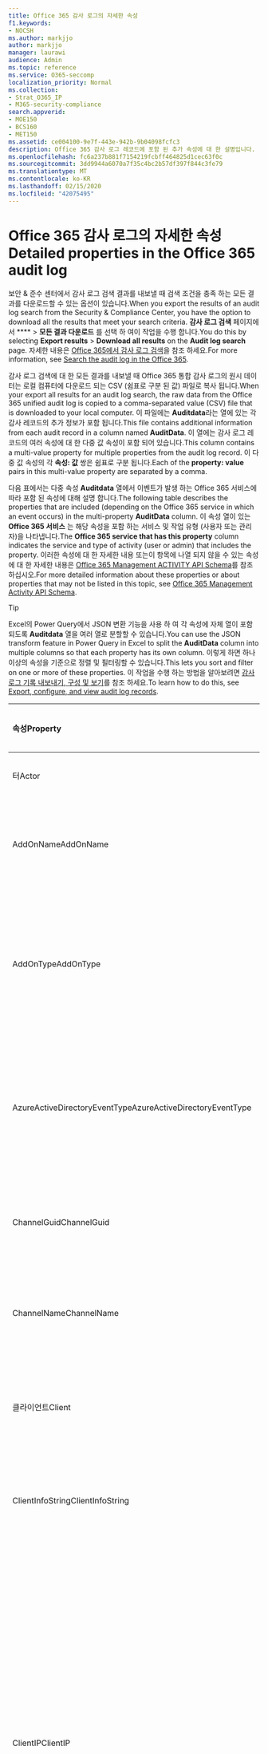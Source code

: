 ```yaml
---
title: Office 365 감사 로그의 자세한 속성
f1.keywords:
- NOCSH
ms.author: markjjo
author: markjjo
manager: laurawi
audience: Admin
ms.topic: reference
ms.service: O365-seccomp
localization_priority: Normal
ms.collection:
- Strat_O365_IP
- M365-security-compliance
search.appverid:
- MOE150
- BCS160
- MET150
ms.assetid: ce004100-9e7f-443e-942b-9b04098fcfc3
description: Office 365 감사 로그 레코드에 포함 된 추가 속성에 대 한 설명입니다.
ms.openlocfilehash: fc6a237b881f7154219fcbff464825d1cec63f0c
ms.sourcegitcommit: 3dd9944a6070a7f35c4bc2b57df397f844c3fe79
ms.translationtype: MT
ms.contentlocale: ko-KR
ms.lasthandoff: 02/15/2020
ms.locfileid: "42075495"
---
```

# <a name="detailed-properties-in-the-office-365-audit-log"></a><span data-ttu-id="9daa6-103">Office 365 감사 로그의 자세한 속성</span><span class="sxs-lookup"><span data-stu-id="9daa6-103">Detailed properties in the Office 365 audit log</span></span>

<span data-ttu-id="9daa6-104">보안 & 준수 센터에서 감사 로그 검색 결과를 내보낼 때 검색 조건을 충족 하는 모든 결과를 다운로드할 수 있는 옵션이 있습니다.</span><span class="sxs-lookup"><span data-stu-id="9daa6-104">When you export the results of an audit log search from the Security & Compliance Center, you have the option to download all the results that meet your search criteria.</span></span> <span data-ttu-id="9daa6-105">**감사 로그 검색** 페이지에서 \*\*\*\* \> **모든 결과 다운로드** 를 선택 하 여이 작업을 수행 합니다.</span><span class="sxs-lookup"><span data-stu-id="9daa6-105">You do this by selecting **Export results** \> **Download all results** on the **Audit log search** page.</span></span> <span data-ttu-id="9daa6-106">자세한 내용은 [Office 365에서 감사 로그 검색](search-the-audit-log-in-security-and-compliance.md)을 참조 하세요.</span><span class="sxs-lookup"><span data-stu-id="9daa6-106">For more information, see [Search the audit log in the Office 365](search-the-audit-log-in-security-and-compliance.md).</span></span>
  
 <span data-ttu-id="9daa6-107">감사 로그 검색에 대 한 모든 결과를 내보낼 때 Office 365 통합 감사 로그의 원시 데이터는 로컬 컴퓨터에 다운로드 되는 CSV (쉼표로 구분 된 값) 파일로 복사 됩니다.</span><span class="sxs-lookup"><span data-stu-id="9daa6-107">When your export all results for an audit log search, the raw data from the Office 365 unified audit log is copied to a comma-separated value (CSV) file that is downloaded to your local computer.</span></span> <span data-ttu-id="9daa6-108">이 파일에는 **Auditdata**라는 열에 있는 각 감사 레코드의 추가 정보가 포함 됩니다.</span><span class="sxs-lookup"><span data-stu-id="9daa6-108">This file contains additional information from each audit record in a column named **AuditData**.</span></span> <span data-ttu-id="9daa6-109">이 열에는 감사 로그 레코드의 여러 속성에 대 한 다중 값 속성이 포함 되어 있습니다.</span><span class="sxs-lookup"><span data-stu-id="9daa6-109">This column contains a multi-value property for multiple properties from the audit log record.</span></span> <span data-ttu-id="9daa6-110">이 다중 값 속성의 각 **속성: 값** 쌍은 쉼표로 구분 됩니다.</span><span class="sxs-lookup"><span data-stu-id="9daa6-110">Each of the **property: value** pairs in this multi-value property are separated by a comma.</span></span> 
  
<span data-ttu-id="9daa6-111">다음 표에서는 다중 속성 **Auditdata** 열에서 이벤트가 발생 하는 Office 365 서비스에 따라 포함 된 속성에 대해 설명 합니다.</span><span class="sxs-lookup"><span data-stu-id="9daa6-111">The following table describes the properties that are included (depending on the Office 365 service in which an event occurs) in the multi-property **AuditData** column.</span></span> <span data-ttu-id="9daa6-112">이 속성 열이 있는 **Office 365 서비스** 는 해당 속성을 포함 하는 서비스 및 작업 유형 (사용자 또는 관리자)을 나타냅니다.</span><span class="sxs-lookup"><span data-stu-id="9daa6-112">The **Office 365 service that has this property** column indicates the service and type of activity (user or admin) that includes the property.</span></span> <span data-ttu-id="9daa6-113">이러한 속성에 대 한 자세한 내용 또는이 항목에 나열 되지 않을 수 있는 속성에 대 한 자세한 내용은 [Office 365 Management ACTIVITY API Schema](https://go.microsoft.com/fwlink/p/?LinkId=717993)를 참조 하십시오.</span><span class="sxs-lookup"><span data-stu-id="9daa6-113">For more detailed information about these properties or about properties that may not be listed in this topic, see [Office 365 Management Activity API Schema](https://go.microsoft.com/fwlink/p/?LinkId=717993).</span></span>
  
> [!TIP]
> <span data-ttu-id="9daa6-114">Excel의 Power Query에서 JSON 변환 기능을 사용 하 여 각 속성에 자체 열이 포함 되도록 **Auditdata** 열을 여러 열로 분할할 수 있습니다.</span><span class="sxs-lookup"><span data-stu-id="9daa6-114">You can use the JSON transform feature in Power Query in Excel to split the **AuditData** column into multiple columns so that each property has its own column.</span></span> <span data-ttu-id="9daa6-115">이렇게 하면 하나 이상의 속성을 기준으로 정렬 및 필터링할 수 있습니다.</span><span class="sxs-lookup"><span data-stu-id="9daa6-115">This lets you sort and filter on one or more of these properties.</span></span> <span data-ttu-id="9daa6-116">이 작업을 수행 하는 방법을 알아보려면 [감사 로그 기록 내보내기, 구성 및 보기](export-view-audit-log-records.md)를 참조 하세요.</span><span class="sxs-lookup"><span data-stu-id="9daa6-116">To learn how to do this, see [Export, configure, and view audit log records](export-view-audit-log-records.md).</span></span> 
  
|<span data-ttu-id="9daa6-117">**속성**</span><span class="sxs-lookup"><span data-stu-id="9daa6-117">**Property**</span></span>|<span data-ttu-id="9daa6-118">**설명**</span><span class="sxs-lookup"><span data-stu-id="9daa6-118">**Description**</span></span>|<span data-ttu-id="9daa6-119">**이 속성을 가진 Office 365 서비스**</span><span class="sxs-lookup"><span data-stu-id="9daa6-119">**Office 365 service that has this property**</span></span>|
|:-----|:-----|:-----|
|<span data-ttu-id="9daa6-120">터</span><span class="sxs-lookup"><span data-stu-id="9daa6-120">Actor</span></span>|<span data-ttu-id="9daa6-121">작업을 수행한 사용자 또는 서비스 계정입니다.</span><span class="sxs-lookup"><span data-stu-id="9daa6-121">The user or service account that performed the action.</span></span>|<span data-ttu-id="9daa6-122">Azure Active Directory</span><span class="sxs-lookup"><span data-stu-id="9daa6-122">Azure Active Directory</span></span>|
|<span data-ttu-id="9daa6-123">AddOnName</span><span class="sxs-lookup"><span data-stu-id="9daa6-123">AddOnName</span></span>|<span data-ttu-id="9daa6-124">팀에서 추가, 제거 또는 업데이트 된 추가 기능의 이름입니다.</span><span class="sxs-lookup"><span data-stu-id="9daa6-124">The name of an add-on that was added, removed, or updated in a team.</span></span> <span data-ttu-id="9daa6-125">Microsoft 팀의 추가 기능 유형은 bot, 커넥터 또는 탭입니다.</span><span class="sxs-lookup"><span data-stu-id="9daa6-125">The type of add-ons in Microsoft Teams is a bot, a connector, or a tab.</span></span>|<span data-ttu-id="9daa6-126">Microsoft Teams</span><span class="sxs-lookup"><span data-stu-id="9daa6-126">Microsoft Teams</span></span>|
|<span data-ttu-id="9daa6-127">AddOnType</span><span class="sxs-lookup"><span data-stu-id="9daa6-127">AddOnType</span></span>|<span data-ttu-id="9daa6-128">팀에서 추가, 제거 또는 업데이트 된 추가 기능의 유형입니다.</span><span class="sxs-lookup"><span data-stu-id="9daa6-128">The type of an add-on that was added, removed, or updated in a team.</span></span> <span data-ttu-id="9daa6-129">다음 값은 추가 기능의 형식을 나타냅니다.</span><span class="sxs-lookup"><span data-stu-id="9daa6-129">The following values indicate the type of add-on.</span></span>  <br/> <span data-ttu-id="9daa6-130">**1** -bot을 나타냅니다.</span><span class="sxs-lookup"><span data-stu-id="9daa6-130">**1** - Indicates a bot.</span></span><br/> <span data-ttu-id="9daa6-131">**2** -커넥터를 나타냅니다.</span><span class="sxs-lookup"><span data-stu-id="9daa6-131">**2** - Indicates a connector.</span></span><br/> <span data-ttu-id="9daa6-132">**3** -탭을 나타냅니다.</span><span class="sxs-lookup"><span data-stu-id="9daa6-132">**3** - Indicates a tab.</span></span>|<span data-ttu-id="9daa6-133">Microsoft Teams</span><span class="sxs-lookup"><span data-stu-id="9daa6-133">Microsoft Teams</span></span>|
|<span data-ttu-id="9daa6-134">AzureActiveDirectoryEventType</span><span class="sxs-lookup"><span data-stu-id="9daa6-134">AzureActiveDirectoryEventType</span></span>|<span data-ttu-id="9daa6-135">Azure Active Directory 이벤트의 유형입니다.</span><span class="sxs-lookup"><span data-stu-id="9daa6-135">The type of Azure Active Directory event.</span></span> <span data-ttu-id="9daa6-136">이벤트 유형을 나타내는 값은 다음과 같습니다.</span><span class="sxs-lookup"><span data-stu-id="9daa6-136">The following values indicate the type of event.</span></span>  <br/> <span data-ttu-id="9daa6-137">**0** -계정 로그인 이벤트를 나타냅니다.</span><span class="sxs-lookup"><span data-stu-id="9daa6-137">**0** - Indicates an account login event.</span></span><br/> <span data-ttu-id="9daa6-138">**1** -Azure 응용 프로그램 보안 이벤트를 나타냅니다.</span><span class="sxs-lookup"><span data-stu-id="9daa6-138">**1** - Indicates an Azure application security event.</span></span>|<span data-ttu-id="9daa6-139">Azure Active Directory</span><span class="sxs-lookup"><span data-stu-id="9daa6-139">Azure Active Directory</span></span>|
|<span data-ttu-id="9daa6-140">ChannelGuid</span><span class="sxs-lookup"><span data-stu-id="9daa6-140">ChannelGuid</span></span>|<span data-ttu-id="9daa6-141">Microsoft 팀 채널의 ID입니다.</span><span class="sxs-lookup"><span data-stu-id="9daa6-141">The ID of a Microsoft Teams channel.</span></span> <span data-ttu-id="9daa6-142">채널이 있는 팀이 **Teamname** 및 **teamname** 속성으로 식별 됩니다.</span><span class="sxs-lookup"><span data-stu-id="9daa6-142">The team that the channel is located in is identified by the **TeamName** and **TeamGuid** properties.</span></span>|<span data-ttu-id="9daa6-143">Microsoft Teams</span><span class="sxs-lookup"><span data-stu-id="9daa6-143">Microsoft Teams</span></span>|
|<span data-ttu-id="9daa6-144">ChannelName</span><span class="sxs-lookup"><span data-stu-id="9daa6-144">ChannelName</span></span>|<span data-ttu-id="9daa6-145">Microsoft 팀 채널의 이름입니다.</span><span class="sxs-lookup"><span data-stu-id="9daa6-145">The name of a Microsoft Teams channel.</span></span> <span data-ttu-id="9daa6-146">채널이 있는 팀이 **Teamname** 및 **teamname** 속성으로 식별 됩니다.</span><span class="sxs-lookup"><span data-stu-id="9daa6-146">The team that the channel is located in is identified by the **TeamName** and **TeamGuid** properties.</span></span>|<span data-ttu-id="9daa6-147">Microsoft Teams</span><span class="sxs-lookup"><span data-stu-id="9daa6-147">Microsoft Teams</span></span>|
|<span data-ttu-id="9daa6-148">클라이언트</span><span class="sxs-lookup"><span data-stu-id="9daa6-148">Client</span></span>|<span data-ttu-id="9daa6-149">클라이언트 장치, 장치 OS 및 login 이벤트에 사용 되는 장치 브라우저 (예: Nokia Lumia 920;) Windows Phone 8; IE Mobile 11).</span><span class="sxs-lookup"><span data-stu-id="9daa6-149">The client device, the device OS, and the device browser used for the login event (for example, Nokia Lumia 920; Windows Phone 8; IE Mobile 11).</span></span>|<span data-ttu-id="9daa6-150">Azure Active Directory</span><span class="sxs-lookup"><span data-stu-id="9daa6-150">Azure Active Directory</span></span>|
|<span data-ttu-id="9daa6-151">ClientInfoString</span><span class="sxs-lookup"><span data-stu-id="9daa6-151">ClientInfoString</span></span>|<span data-ttu-id="9daa6-152">브라우저 버전, Outlook 버전 및 모바일 장치 정보와 같이 작업을 수행 하는 데 사용한 전자 메일 클라이언트에 대 한 정보</span><span class="sxs-lookup"><span data-stu-id="9daa6-152">Information about the email client that was used to perform the operation, such as a browser version, Outlook version, and mobile device information</span></span>|<span data-ttu-id="9daa6-153">Exchange (사서함 활동)</span><span class="sxs-lookup"><span data-stu-id="9daa6-153">Exchange (mailbox activity)</span></span>|
|<span data-ttu-id="9daa6-154">ClientIP</span><span class="sxs-lookup"><span data-stu-id="9daa6-154">ClientIP</span></span>|<span data-ttu-id="9daa6-155">활동을 로그할 때 사용 된 장치의 IP 주소입니다.</span><span class="sxs-lookup"><span data-stu-id="9daa6-155">The IP address of the device that was used when the activity was logged.</span></span> <span data-ttu-id="9daa6-156">IP 주소는 IPv4 또는 IPv6 주소 형식으로 표시됩니다.</span><span class="sxs-lookup"><span data-stu-id="9daa6-156">The IP address is displayed in either an IPv4 or IPv6 address format.</span></span><br/><br/> <span data-ttu-id="9daa6-157">일부 서비스의 경우이 속성에 표시 되는 값은 사용자를 대신 하 여 서비스를 호출 하는 신뢰할 수 있는 응용 프로그램 (예: 웹 앱의 Office)의 IP 주소 이며, 활동을 수행한 사용자가 사용 하는 장치의 IP 주소가 아닙니다.</span><span class="sxs-lookup"><span data-stu-id="9daa6-157">For some services, the value displayed in this property might be the IP address for a trusted application (for example, Office on the web apps) calling into the service on behalf of a user and not the IP address of the device used by person who performed the activity.</span></span> <br/><br/><span data-ttu-id="9daa6-158">또한 Azure Active Directory 관련 이벤트에 대 한 관리 활동 (또는 시스템 계정에서 수행 하는 작업)에 대해 IP 주소가 기록 되지 않으며 ClientIP 속성 값은 `null`입니다.</span><span class="sxs-lookup"><span data-stu-id="9daa6-158">Also, for admin activity (or activity performed by a system account) for Azure Active Directory-related events, the IP address isn't logged and the value for the ClientIP property is `null`.</span></span> |<span data-ttu-id="9daa6-159">Azure Active Directory, Exchange, SharePoint</span><span class="sxs-lookup"><span data-stu-id="9daa6-159">Azure Active Directory, Exchange, SharePoint</span></span>|
|<span data-ttu-id="9daa6-160">CreationTime</span><span class="sxs-lookup"><span data-stu-id="9daa6-160">CreationTime</span></span>|<span data-ttu-id="9daa6-161">사용자가 활동을 수행 했을 때 UTC (협정 세계시)로 표시 되는 날짜와 시간입니다.</span><span class="sxs-lookup"><span data-stu-id="9daa6-161">The date and time in Coordinated Universal Time (UTC) when the user performed the activity.</span></span>|<span data-ttu-id="9daa6-162">모두</span><span class="sxs-lookup"><span data-stu-id="9daa6-162">All</span></span>|
|<span data-ttu-id="9daa6-163">DestinationFileExtension</span><span class="sxs-lookup"><span data-stu-id="9daa6-163">DestinationFileExtension</span></span>|<span data-ttu-id="9daa6-164">복사 하거나 이동할 파일의 파일 확장명입니다.</span><span class="sxs-lookup"><span data-stu-id="9daa6-164">The file extension of a file that is copied or moved.</span></span> <span data-ttu-id="9daa6-165">이 속성은 FileCopied 및 FileMoved 사용자 작업에만 표시 됩니다.</span><span class="sxs-lookup"><span data-stu-id="9daa6-165">This property is displayed only for the FileCopied and FileMoved user activities.</span></span>|<span data-ttu-id="9daa6-166">SharePoint</span><span class="sxs-lookup"><span data-stu-id="9daa6-166">SharePoint</span></span>|
|<span data-ttu-id="9daa6-167">DestinationFileName</span><span class="sxs-lookup"><span data-stu-id="9daa6-167">DestinationFileName</span></span>|<span data-ttu-id="9daa6-168">파일 이름이 복사 되거나 이동 됩니다.</span><span class="sxs-lookup"><span data-stu-id="9daa6-168">The name of the file is copied or moved.</span></span> <span data-ttu-id="9daa6-169">이 속성은 FileCopied 및 FileMoved 작업에만 표시 됩니다.</span><span class="sxs-lookup"><span data-stu-id="9daa6-169">This property is displayed only for the FileCopied and FileMoved actions.</span></span>|<span data-ttu-id="9daa6-170">SharePoint</span><span class="sxs-lookup"><span data-stu-id="9daa6-170">SharePoint</span></span>|
|<span data-ttu-id="9daa6-171">DestinationRelativeUrl</span><span class="sxs-lookup"><span data-stu-id="9daa6-171">DestinationRelativeUrl</span></span>|<span data-ttu-id="9daa6-172">파일을 복사 하거나 이동할 대상 폴더의 URL입니다.</span><span class="sxs-lookup"><span data-stu-id="9daa6-172">The URL of the destination folder where a file is copied or moved.</span></span> <span data-ttu-id="9daa6-173">**SiteURL**, **DestinationRelativeURL**및 **destinationfilename** 속성에 대 한 값의 조합이 복사 된 파일의 전체 경로 이름인 **ObjectID** 속성의 값과 같습니다.</span><span class="sxs-lookup"><span data-stu-id="9daa6-173">The combination of the values for the **SiteURL**, the **DestinationRelativeURL**, and the **DestinationFileName** property is the same as the value for the **ObjectID** property, which is the full path name for the file that was copied.</span></span> <span data-ttu-id="9daa6-174">이 속성은 FileCopied 및 FileMoved 사용자 작업에만 표시 됩니다.</span><span class="sxs-lookup"><span data-stu-id="9daa6-174">This property is displayed only for the FileCopied and FileMoved user activities.</span></span>|<span data-ttu-id="9daa6-175">SharePoint</span><span class="sxs-lookup"><span data-stu-id="9daa6-175">SharePoint</span></span>|
|<span data-ttu-id="9daa6-176">EventSource</span><span class="sxs-lookup"><span data-stu-id="9daa6-176">EventSource</span></span>|<span data-ttu-id="9daa6-177">SharePoint에서 이벤트가 발생 한 것을 식별 합니다.</span><span class="sxs-lookup"><span data-stu-id="9daa6-177">Identifies that an event occurred in SharePoint.</span></span> <span data-ttu-id="9daa6-178">사용할 수 있는 값은 **SharePoint** 및 **objectmodel**입니다.</span><span class="sxs-lookup"><span data-stu-id="9daa6-178">Possible values are **SharePoint** and **ObjectModel**.</span></span>|<span data-ttu-id="9daa6-179">SharePoint</span><span class="sxs-lookup"><span data-stu-id="9daa6-179">SharePoint</span></span>|
|<span data-ttu-id="9daa6-180">ExternalAccess</span><span class="sxs-lookup"><span data-stu-id="9daa6-180">ExternalAccess</span></span>|<span data-ttu-id="9daa6-181">Exchange 관리 활동의 경우, cmdlet이 조직의 사용자에 의해 실행 되었는지, Microsoft 데이터 센터 담당자나 데이터 센터 서비스 계정 또는 위임 된 관리자가 실행할지를 지정 합니다.</span><span class="sxs-lookup"><span data-stu-id="9daa6-181">For Exchange admin activity, specifies whether the cmdlet was run by a user in your organization, by Microsoft datacenter personnel or a datacenter service account, or by a delegated administrator.</span></span> <span data-ttu-id="9daa6-182">값이 **False** 이면 조직의 다른 사용자가 cmdlet을 실행 한 것입니다.</span><span class="sxs-lookup"><span data-stu-id="9daa6-182">The value **False** indicates that the cmdlet was run by someone in your organization.</span></span> <span data-ttu-id="9daa6-183">**True** 값은 데이터 센터 직원, 데이터 센터 서비스 계정 또는 위임 된 관리자에 의해 cmdlet이 실행 되었음을 나타냅니다.</span><span class="sxs-lookup"><span data-stu-id="9daa6-183">The value **True** indicates that the cmdlet was run by datacenter personnel, a datacenter service account, or a delegated administrator.</span></span>  <br/> <span data-ttu-id="9daa6-184">Exchange 사서함 활동의 경우 조직 외부의 사용자가 사서함에 액세스 했는지 여부를 지정 합니다.</span><span class="sxs-lookup"><span data-stu-id="9daa6-184">For Exchange mailbox activity, specifies whether a mailbox was accessed by a user outside your organization.</span></span>|<span data-ttu-id="9daa6-185">Exchange</span><span class="sxs-lookup"><span data-stu-id="9daa6-185">Exchange</span></span>|
|<span data-ttu-id="9daa6-186">ExtendedProperties</span><span class="sxs-lookup"><span data-stu-id="9daa6-186">ExtendedProperties</span></span>|<span data-ttu-id="9daa6-187">Azure Active Directory 이벤트에 대 한 확장 된 속성입니다.</span><span class="sxs-lookup"><span data-stu-id="9daa6-187">The extended properties for an Azure Active Directory event.</span></span>|<span data-ttu-id="9daa6-188">Azure Active Directory</span><span class="sxs-lookup"><span data-stu-id="9daa6-188">Azure Active Directory</span></span>|
|<span data-ttu-id="9daa6-189">ID</span><span class="sxs-lookup"><span data-stu-id="9daa6-189">ID</span></span>|<span data-ttu-id="9daa6-190">보고서 항목의 ID입니다.</span><span class="sxs-lookup"><span data-stu-id="9daa6-190">The ID of the report entry.</span></span> <span data-ttu-id="9daa6-191">ID는 보고서 항목을 고유 하 게 식별 합니다.</span><span class="sxs-lookup"><span data-stu-id="9daa6-191">The ID uniquely identifies the report entry.</span></span>|<span data-ttu-id="9daa6-192">모두</span><span class="sxs-lookup"><span data-stu-id="9daa6-192">All</span></span>|
|<span data-ttu-id="9daa6-193">InternalLogonType</span><span class="sxs-lookup"><span data-stu-id="9daa6-193">InternalLogonType</span></span>|<span data-ttu-id="9daa6-194">내부용으로 예약되어 있습니다.</span><span class="sxs-lookup"><span data-stu-id="9daa6-194">Reserved for internal use.</span></span>|<span data-ttu-id="9daa6-195">Exchange (사서함 활동)</span><span class="sxs-lookup"><span data-stu-id="9daa6-195">Exchange (mailbox activity)</span></span>|
|<span data-ttu-id="9daa6-196">ItemType</span><span class="sxs-lookup"><span data-stu-id="9daa6-196">ItemType</span></span>|<span data-ttu-id="9daa6-197">액세스 하거나 수정한 개체의 유형입니다.</span><span class="sxs-lookup"><span data-stu-id="9daa6-197">The type of object that was accessed or modified.</span></span> <span data-ttu-id="9daa6-198">사용할 수 있는 값에는 **파일**, **폴더**, **웹**, **사이트**, **테 넌 트**및 **documentlibrary**가 있습니다.</span><span class="sxs-lookup"><span data-stu-id="9daa6-198">Possible values include **File**, **Folder**, **Web**, **Site**, **Tenant**, and **DocumentLibrary**.</span></span>|<span data-ttu-id="9daa6-199">SharePoint</span><span class="sxs-lookup"><span data-stu-id="9daa6-199">SharePoint</span></span>|
|<span data-ttu-id="9daa6-200">LoginStatus</span><span class="sxs-lookup"><span data-stu-id="9daa6-200">LoginStatus</span></span>|<span data-ttu-id="9daa6-201">발생 했을 수 있는 로그인 실패를 확인 합니다.</span><span class="sxs-lookup"><span data-stu-id="9daa6-201">Identifies login failures that might have occurred.</span></span>|<span data-ttu-id="9daa6-202">Azure Active Directory</span><span class="sxs-lookup"><span data-stu-id="9daa6-202">Azure Active Directory</span></span>|
|<span data-ttu-id="9daa6-203">LogonType</span><span class="sxs-lookup"><span data-stu-id="9daa6-203">LogonType</span></span>|<span data-ttu-id="9daa6-204">사서함 액세스 유형입니다.</span><span class="sxs-lookup"><span data-stu-id="9daa6-204">The type of mailbox access.</span></span> <span data-ttu-id="9daa6-205">다음 값은 사서함에 액세스 한 사용자의 유형을 나타냅니다.</span><span class="sxs-lookup"><span data-stu-id="9daa6-205">The following values indicate the type of user who accessed the mailbox.</span></span>  <br/><br/> <span data-ttu-id="9daa6-206">**0** -사서함 소유자를 나타냅니다.</span><span class="sxs-lookup"><span data-stu-id="9daa6-206">**0** - Indicates a mailbox owner.</span></span><br/> <span data-ttu-id="9daa6-207">**1** -관리자를 나타냅니다.</span><span class="sxs-lookup"><span data-stu-id="9daa6-207">**1** - Indicates an administrator.</span></span><br/> <span data-ttu-id="9daa6-208">**2** -대리인을 나타냅니다.</span><span class="sxs-lookup"><span data-stu-id="9daa6-208">**2** - Indicates a delegate.</span></span> <br/><span data-ttu-id="9daa6-209">**3** -Microsoft 데이터 센터의 전송 서비스를 나타냅니다.</span><span class="sxs-lookup"><span data-stu-id="9daa6-209">**3** - Indicates the transport service in the Microsoft datacenter.</span></span><br/> <span data-ttu-id="9daa6-210">**4** -Microsoft 데이터 센터의 서비스 계정을 나타냅니다.</span><span class="sxs-lookup"><span data-stu-id="9daa6-210">**4** - Indicates a   service account in the Microsoft datacenter.</span></span> <br/><span data-ttu-id="9daa6-211">**6** -위임 된 관리자를 나타냅니다.</span><span class="sxs-lookup"><span data-stu-id="9daa6-211">**6** - Indicates a delegated administrator.</span></span>|<span data-ttu-id="9daa6-212">Exchange (사서함 활동)</span><span class="sxs-lookup"><span data-stu-id="9daa6-212">Exchange (mailbox activity)</span></span>|
|<span data-ttu-id="9daa6-213">MailboxGuid</span><span class="sxs-lookup"><span data-stu-id="9daa6-213">MailboxGuid</span></span>|<span data-ttu-id="9daa6-214">액세스 한 사서함의 Exchange GUID입니다.</span><span class="sxs-lookup"><span data-stu-id="9daa6-214">The Exchange GUID of the mailbox that was accessed.</span></span>|<span data-ttu-id="9daa6-215">Exchange (사서함 활동)</span><span class="sxs-lookup"><span data-stu-id="9daa6-215">Exchange (mailbox activity)</span></span>|
|<span data-ttu-id="9daa6-216">MailboxOwnerUPN</span><span class="sxs-lookup"><span data-stu-id="9daa6-216">MailboxOwnerUPN</span></span>|<span data-ttu-id="9daa6-217">액세스 한 사서함을 소유한 사용자의 전자 메일 주소입니다.</span><span class="sxs-lookup"><span data-stu-id="9daa6-217">The email address of the person who owns the mailbox that was accessed.</span></span>|<span data-ttu-id="9daa6-218">Exchange (사서함 활동)</span><span class="sxs-lookup"><span data-stu-id="9daa6-218">Exchange (mailbox activity)</span></span>|
|<span data-ttu-id="9daa6-219">구성원</span><span class="sxs-lookup"><span data-stu-id="9daa6-219">Members</span></span>|<span data-ttu-id="9daa6-220">팀에서 추가 되거나 제거 된 사용자를 나열 합니다.</span><span class="sxs-lookup"><span data-stu-id="9daa6-220">Lists the users that have been added or removed from a team.</span></span> <span data-ttu-id="9daa6-221">다음 값은 사용자에게 할당된 역할 유형을 나타냅니다.</span><span class="sxs-lookup"><span data-stu-id="9daa6-221">The following values indicate the Role type assigned to the user.</span></span>  <br/><br/> <span data-ttu-id="9daa6-222">**1** -소유자 역할을 나타냅니다.</span><span class="sxs-lookup"><span data-stu-id="9daa6-222">**1** - Indicates  the Owner role.</span></span><br/> <span data-ttu-id="9daa6-223">**2** - 구성원 역할을 나타냅니다.</span><span class="sxs-lookup"><span data-stu-id="9daa6-223">**2** - Indicates the Member role.</span></span><br/> <span data-ttu-id="9daa6-224">**3** - 게스트 역할을 나타냅니다.</span><span class="sxs-lookup"><span data-stu-id="9daa6-224">**3** - Indicates the Guest role.</span></span> <br/><br/><span data-ttu-id="9daa6-225">구성원 속성에는 조직의 이름 및 구성원의 전자 메일 주소도 포함됩니다.</span><span class="sxs-lookup"><span data-stu-id="9daa6-225">The Members property also includes the name of your organization, and the member's email address.</span></span>|<span data-ttu-id="9daa6-226">Microsoft Teams</span><span class="sxs-lookup"><span data-stu-id="9daa6-226">Microsoft Teams</span></span>|
|<span data-ttu-id="9daa6-227">ModifiedProperties (Name, NewValue, OldValue)</span><span class="sxs-lookup"><span data-stu-id="9daa6-227">ModifiedProperties (Name, NewValue, OldValue)</span></span>|<span data-ttu-id="9daa6-228">이 속성은 사이트 또는 사이트 모음 관리 그룹의 구성원으로 사용자를 추가 하는 등의 관리 이벤트에 포함 됩니다.</span><span class="sxs-lookup"><span data-stu-id="9daa6-228">The property is included for admin events, such as adding a user as a member of a site or a site collection admin group.</span></span> <span data-ttu-id="9daa6-229">이 속성에는 수정 된 속성의 이름 (예: 사이트 관리자 그룹)과 수정한 속성의 새 값 (사이트 관리자로 추가한 사용자 및 수정한 개체의 이전 값)이 포함 됩니다.</span><span class="sxs-lookup"><span data-stu-id="9daa6-229">The property includes the name of the property that was modified (for example, the Site Admin group) the new value of the modified property (such the user who was added as a site admin, and the previous value of the modified object.</span></span>|<span data-ttu-id="9daa6-230">모두 (관리 활동)</span><span class="sxs-lookup"><span data-stu-id="9daa6-230">All (admin activity)</span></span>|
|<span data-ttu-id="9daa6-231">Id</span><span class="sxs-lookup"><span data-stu-id="9daa6-231">ObjectID</span></span>|<span data-ttu-id="9daa6-232">Exchange 관리자 감사 로깅을 위해 cmdlet에 의해 수정 된 개체의 이름입니다.</span><span class="sxs-lookup"><span data-stu-id="9daa6-232">For Exchange admin audit logging, the name of the object that was modified by the cmdlet.</span></span>  <br/> <span data-ttu-id="9daa6-233">SharePoint 작업의 경우 사용자가 액세스 하는 파일 또는 폴더의 전체 URL 경로 이름입니다.</span><span class="sxs-lookup"><span data-stu-id="9daa6-233">For SharePoint activity, the full URL path name of the file or folder accessed by a user.</span></span>  <br/> <span data-ttu-id="9daa6-234">Azure AD 활동의 경우 수정 된 사용자 계정의 이름입니다.</span><span class="sxs-lookup"><span data-stu-id="9daa6-234">For Azure AD activity, the name of the user account that was modified.</span></span>|<span data-ttu-id="9daa6-235">모두</span><span class="sxs-lookup"><span data-stu-id="9daa6-235">All</span></span>|
|<span data-ttu-id="9daa6-236">작업</span><span class="sxs-lookup"><span data-stu-id="9daa6-236">Operation</span></span>|<span data-ttu-id="9daa6-237">사용자 또는 관리자 활동의 이름입니다.</span><span class="sxs-lookup"><span data-stu-id="9daa6-237">The name of the user or admin activity.</span></span> <span data-ttu-id="9daa6-238">이 속성의 값은 **활동** 드롭다운 목록에서 선택한 값에 해당 합니다.</span><span class="sxs-lookup"><span data-stu-id="9daa6-238">The value of this property corresponds to the value that was selected in the **Activities** drop down list.</span></span> <span data-ttu-id="9daa6-239">**모든 작업에 대해 결과 표시** 를 선택 하면 보고서에 모든 서비스에 대 한 모든 사용자 및 관리 활동에 대 한 항목이 포함 됩니다.</span><span class="sxs-lookup"><span data-stu-id="9daa6-239">If **Show results for all activities** was selected, the report will included entries for all user and admin activities for all services.</span></span> <span data-ttu-id="9daa6-240">Office 365 감사 로그에 기록 된 작업/작업에 대 한 설명은 [office 365에서 감사 로그 검색](search-the-audit-log-in-security-and-compliance.md)의 **감사 된 작업** 탭을 참조 하십시오.</span><span class="sxs-lookup"><span data-stu-id="9daa6-240">For a description of the operations/activities that are logged in the Office 365 audit log, see the **Audited activities** tab in [Search the audit log in the Office 365](search-the-audit-log-in-security-and-compliance.md).</span></span>  <br/> <span data-ttu-id="9daa6-241">Exchange 관리 활동의 경우이 속성은 실행 된 cmdlet의 이름을 식별 합니다.</span><span class="sxs-lookup"><span data-stu-id="9daa6-241">For Exchange admin activity, this property identifies the name of the cmdlet that was run.</span></span>|<span data-ttu-id="9daa6-242">모두</span><span class="sxs-lookup"><span data-stu-id="9daa6-242">All</span></span>|
|<span data-ttu-id="9daa6-243">조직 id</span><span class="sxs-lookup"><span data-stu-id="9daa6-243">OrganizationID</span></span>|<span data-ttu-id="9daa6-244">Office 365 조 직의 GUID입니다.</span><span class="sxs-lookup"><span data-stu-id="9daa6-244">The GUID for your Office 365 organization.</span></span>|<span data-ttu-id="9daa6-245">모두</span><span class="sxs-lookup"><span data-stu-id="9daa6-245">All</span></span>|
|<span data-ttu-id="9daa6-246">경로</span><span class="sxs-lookup"><span data-stu-id="9daa6-246">Path</span></span>|<span data-ttu-id="9daa6-247">액세스 한 메시지가 있는 사서함 폴더의 이름입니다.</span><span class="sxs-lookup"><span data-stu-id="9daa6-247">The name of the mailbox folder where the message that was accessed is located.</span></span> <span data-ttu-id="9daa6-248">이 속성은 또한 메시지가 만들어지거나 복사/이동 되는 폴더를 식별 합니다.</span><span class="sxs-lookup"><span data-stu-id="9daa6-248">This property also identifies the folder a where a message is created in or copied/moved to.</span></span>|<span data-ttu-id="9daa6-249">Exchange (사서함 활동)</span><span class="sxs-lookup"><span data-stu-id="9daa6-249">Exchange (mailbox activity)</span></span>|
|<span data-ttu-id="9daa6-250">매개 변수 </span><span class="sxs-lookup"><span data-stu-id="9daa6-250">Parameters</span></span>|<span data-ttu-id="9daa6-251">Exchange 관리 활동의 경우 Operation 속성에서 식별 된 cmdlet에 사용 된 모든 매개 변수의 이름과 값입니다.</span><span class="sxs-lookup"><span data-stu-id="9daa6-251">For Exchange admin activity, the name and value for all parameters that were used with the cmdlet that is identified in the Operation property.</span></span>|<span data-ttu-id="9daa6-252">Exchange (관리 활동)</span><span class="sxs-lookup"><span data-stu-id="9daa6-252">Exchange (admin activity)</span></span>|
|<span data-ttu-id="9daa6-253">RecordType</span><span class="sxs-lookup"><span data-stu-id="9daa6-253">RecordType</span></span>|<span data-ttu-id="9daa6-254">Record에서 지정한 작업의 유형입니다.</span><span class="sxs-lookup"><span data-stu-id="9daa6-254">The type of operation indicated by the record.</span></span> <span data-ttu-id="9daa6-255">다음 값은 레코드 종류를 나타냅니다.</span><span class="sxs-lookup"><span data-stu-id="9daa6-255">The following values indicate the record type.</span></span>  <br/><br/> <span data-ttu-id="9daa6-256">**1** -Exchange 관리자 감사 로그의 레코드를 나타냅니다.</span><span class="sxs-lookup"><span data-stu-id="9daa6-256">**1** - Indicates a record from the  Exchange  admin audit log.</span></span> <br/><span data-ttu-id="9daa6-257">**2** -singled 사서함 항목에 대해 수행 된 작업에 대 한 Exchange 사서함 감사 로그의 레코드를 나타냅니다.</span><span class="sxs-lookup"><span data-stu-id="9daa6-257">**2** - Indicates a record from the  Exchange  mailbox audit log for an operation performed on a singled mailbox item.</span></span> <br/><span data-ttu-id="9daa6-258">**3** -Exchange 사서함 감사 로그 에서도 레코드를 나타냅니다.</span><span class="sxs-lookup"><span data-stu-id="9daa6-258">**3** - Also indicates a record from the  Exchange  mailbox audit log.</span></span> <span data-ttu-id="9daa6-259">이 레코드 종류는 여러 항목을 지운 편지함 폴더로 이동 하거나 여러 항목을 영구적으로 삭제 하는 등 원본 사서함의 여러 항목에 대해 작업이 수행 되었음을 나타냅니다.</span><span class="sxs-lookup"><span data-stu-id="9daa6-259">This record type indicates that the operation was performed on multiple items in the source mailbox (such as moving multiple items to the Deleted Items folder or permanently deleting multiple items).</span></span> <br/><span data-ttu-id="9daa6-260">**4** -사이트에 대 한 권한 할당 관리자 또는 사용자와 같은 SharePoint의 사이트 관리 작업을 나타냅니다.</span><span class="sxs-lookup"><span data-stu-id="9daa6-260">**4** - Indicates a site admin operation in SharePoint, such as an administrator or user assigning permissions to a site.</span></span> <br/><span data-ttu-id="9daa6-261">**6** -사용자가 파일을 보거나 수정 하는 등 SharePoint의 파일 또는 폴더 관련 작업을 나타냅니다.</span><span class="sxs-lookup"><span data-stu-id="9daa6-261">**6** - Indicates a file or folder-related operation in SharePoint, such as a user viewing or modifying a file.</span></span> <br/><span data-ttu-id="9daa6-262">**8** -Azure Active Directory에서 수행 된 관리 작업을 나타냅니다.</span><span class="sxs-lookup"><span data-stu-id="9daa6-262">**8** - Indicates an admin operation performed in Azure Active Directory.</span></span> <br/><span data-ttu-id="9daa6-263">**9** -OrgId 로그인 이벤트를 Azure Active Directory에 표시 합니다.</span><span class="sxs-lookup"><span data-stu-id="9daa6-263">**9** - Indicates  OrgId logon events in Azure Active Directory.</span></span> <span data-ttu-id="9daa6-264">이 레코드 종류는 더 이상 사용 되지 않습니다.</span><span class="sxs-lookup"><span data-stu-id="9daa6-264">This record type is being deprecated.</span></span> <br/><span data-ttu-id="9daa6-265">**10** -데이터 센터에서 Microsoft 담당자가 수행한 보안 cmdlet 이벤트를 나타냅니다.</span><span class="sxs-lookup"><span data-stu-id="9daa6-265">**10** - Indicates security cmdlet events that were performed by Microsoft personnel in the data center.</span></span> <br/><span data-ttu-id="9daa6-266">**11** -SHAREPOINT의 DLP (데이터 손실 방지) 이벤트를 나타냅니다.</span><span class="sxs-lookup"><span data-stu-id="9daa6-266">**11** - Indicates Data loss protection (DLP) events in SharePoint.</span></span><br/> <span data-ttu-id="9daa6-267">**12** -Sway 이벤트를 나타냅니다.</span><span class="sxs-lookup"><span data-stu-id="9daa6-267">**12** - Indicates Sway events.</span></span> <br/><span data-ttu-id="9daa6-268">**13** -통합 dlp 정책으로 구성 된 경우 EXCHANGE의 DLP 이벤트를 나타냅니다.</span><span class="sxs-lookup"><span data-stu-id="9daa6-268">**13** - Indicates DLP events in Exchange, when configured with a unified a DLP policy.</span></span> <span data-ttu-id="9daa6-269">Exchange 메일 흐름 규칙 (전송 규칙이 라고도 함)을 기반으로 하는 DLP 이벤트는 지원 되지 않습니다.</span><span class="sxs-lookup"><span data-stu-id="9daa6-269">DLP events based on Exchange mail flow rules (also known as transport rules) aren't supported.</span></span><br><span data-ttu-id="9daa6-270">**14** -SharePoint의 공유 이벤트를 나타냅니다.</span><span class="sxs-lookup"><span data-stu-id="9daa6-270">**14** - Indicates sharing events in SharePoint.</span></span><br/> <span data-ttu-id="9daa6-271">**15** -Azure Active DIRECTORY의 STS (보안 토큰 서비스) 로그온 이벤트를 나타냅니다.</span><span class="sxs-lookup"><span data-stu-id="9daa6-271">**15** - Indicates Secure Token Service (STS) logon events in Azure Active Directory.</span></span> <br/><span data-ttu-id="9daa6-272">**18** -보안 & 준수 센터 이벤트를 나타냅니다.</span><span class="sxs-lookup"><span data-stu-id="9daa6-272">**18** - Indicates Security & Compliance Center events.</span></span> <br/><span data-ttu-id="9daa6-273">**19** -매우 짧은 기간 내에 반복 되는 작업에 대 한 집계 된 Exchange 사서함 작업을 나타냅니다.</span><span class="sxs-lookup"><span data-stu-id="9daa6-273">**19** - Indicates aggregated Exchange mailbox operations for repetitive activity that occurs within a very short duration.</span></span> <br/><span data-ttu-id="9daa6-274">**20** -Power BI 이벤트를 나타냅니다.</span><span class="sxs-lookup"><span data-stu-id="9daa6-274">**20** - Indicates Power BI events.</span></span> <br/><span data-ttu-id="9daa6-275">**21**-Dynamics 365 이벤트를 나타냅니다.</span><span class="sxs-lookup"><span data-stu-id="9daa6-275">**21**- Indicates Dynamics 365 events.</span></span><br/><span data-ttu-id="9daa6-276">**22** -Yammer 이벤트를 나타냅니다.</span><span class="sxs-lookup"><span data-stu-id="9daa6-276">**22** - Indicates Yammer events.</span></span> <br/><span data-ttu-id="9daa6-277">**23** -비즈니스용 Skype 이벤트를 나타냅니다.</span><span class="sxs-lookup"><span data-stu-id="9daa6-277">**23** - Indicates Skype for Business events.</span></span> <br/><span data-ttu-id="9daa6-278">**24** -eDiscovery 이벤트를 나타냅니다.</span><span class="sxs-lookup"><span data-stu-id="9daa6-278">**24** - Indicates eDiscovery events.</span></span> <span data-ttu-id="9daa6-279">이 레코드 종류는 보안 및 준수 센터에서 콘텐츠 검색을 실행 하 고 eDiscovery 사례를 관리 하 여 수행한 작업을 나타냅니다.</span><span class="sxs-lookup"><span data-stu-id="9daa6-279">This record type indicates activities that were performed by running content searches and managing eDiscovery cases in the security and compliance center.</span></span> <span data-ttu-id="9daa6-280">자세한 내용은 [Office 365 감사 로그에서 eDiscovery 활동 검색](search-for-ediscovery-activities-in-the-audit-log.md)을 참조 하세요.</span><span class="sxs-lookup"><span data-stu-id="9daa6-280">For more information, see [Search for eDiscovery activities in the Office 365 audit log](search-for-ediscovery-activities-in-the-audit-log.md).</span></span><br/><span data-ttu-id="9daa6-281">**25, 26 또는 27** -Microsoft 팀 이벤트를 나타냅니다.</span><span class="sxs-lookup"><span data-stu-id="9daa6-281">**25, 26, or 27** - Indicates Microsoft Teams events.</span></span> <br/><span data-ttu-id="9daa6-282">**28** -Exchange Online Protection 및 Office 365 Advanced Threat protection 이벤트의 피싱 및 맬웨어 이벤트를 나타냅니다.</span><span class="sxs-lookup"><span data-stu-id="9daa6-282">**28** - Indicates phishing and malware events from Exchange Online Protection and Office 365 Advanced Threat Protection events.</span></span><br/> <span data-ttu-id="9daa6-283">**30** -Microsoft 파워 자동화 (이전의 microsoft Flow) 이벤트를 나타냅니다.</span><span class="sxs-lookup"><span data-stu-id="9daa6-283">**30** - Indicates Microsoft Power Automate (formerly called Microsoft Flow) events.</span></span><br/> <span data-ttu-id="9daa6-284">**31** -고급 eDiscovery 이벤트를 나타냅니다.</span><span class="sxs-lookup"><span data-stu-id="9daa6-284">**31** - Indicates Advanced eDiscovery events.</span></span><br/> <span data-ttu-id="9daa6-285">**32** -Microsoft Stream 이벤트를 나타냅니다.</span><span class="sxs-lookup"><span data-stu-id="9daa6-285">**32** - Indicates Microsoft Stream events.</span></span><br/> <span data-ttu-id="9daa6-286">**33** -SHAREPOINT의 DLP 분류와 관련 된 이벤트를 나타냅니다.</span><span class="sxs-lookup"><span data-stu-id="9daa6-286">**33** - Indicates events related to DLP classification in SharePoint.</span></span><br/><span data-ttu-id="9daa6-287">**35** -Microsoft Project 이벤트를 나타냅니다.</span><span class="sxs-lookup"><span data-stu-id="9daa6-287">**35** - Indicates Microsoft Project events.</span></span> <br/> <span data-ttu-id="9daa6-288">**36** -SharePoint 목록 이벤트를 나타냅니다.</span><span class="sxs-lookup"><span data-stu-id="9daa6-288">**36** - Indicates SharePoint list events.</span></span><br/><span data-ttu-id="9daa6-289">**37** -SharePoint 주석과 관련 된 이벤트를 나타냅니다.</span><span class="sxs-lookup"><span data-stu-id="9daa6-289">**37** - Indicates events related to SharePoint comments.</span></span> <br/><span data-ttu-id="9daa6-290">**38** -보안 및 준수 센터의 보존 정책 및 보존 레이블과 관련 된 이벤트를 나타냅니다.</span><span class="sxs-lookup"><span data-stu-id="9daa6-290">**38** - Indicates events related to retention policies and retention labels in the security and compliance center.</span></span>  <br/><span data-ttu-id="9daa6-291">**40** -보안 및 준수 알림 신호의 결과로 생성 되는 이벤트를 나타냅니다.</span><span class="sxs-lookup"><span data-stu-id="9daa6-291">**40** - Indicates events that results from security and compliance alert signals.</span></span><br/> <span data-ttu-id="9daa6-292">**41** -안전 링크 차단 시간 및 Office 365 Advanced Threat Protection의 무시 이벤트 차단 이벤트가 표시 됩니다.</span><span class="sxs-lookup"><span data-stu-id="9daa6-292">**41** - Indicates safe links time-of-block and block override events in Office 365 Advanced Threat Protection.</span></span><br/><span data-ttu-id="9daa6-293">**42** -Office 365 보안 및 준수 센터의 insights 및 보고서와 관련 된 이벤트를 나타냅니다.</span><span class="sxs-lookup"><span data-stu-id="9daa6-293">**42** - Indicates events related to insights and reports in the Office 365 security and compliance center.</span></span><br/><span data-ttu-id="9daa6-294">**44** -작업에 대 한 분석 이벤트를 나타냅니다.</span><span class="sxs-lookup"><span data-stu-id="9daa6-294">**44** - Indicates Workplace Analytics events.</span></span> <br/><span data-ttu-id="9daa6-295">**45** -파워 앱 이벤트를 나타냅니다.</span><span class="sxs-lookup"><span data-stu-id="9daa6-295">**45** - Indicates Power Apps events.</span></span> <br/> <span data-ttu-id="9daa6-296">**47** -SharePoint, OneDrive 및 Microsoft 팀의 파일에 대 한 Office 365 Advanced Threat Protection의 피싱 및 맬웨어 이벤트를 나타냅니다.</span><span class="sxs-lookup"><span data-stu-id="9daa6-296">**47** - Indicates phishing and malware events from Office 365 Advanced Threat Protection for files in SharePoint, OneDrive, and Microsoft Teams.</span></span><br/> <span data-ttu-id="9daa6-297">**49** -Microsoft 팀의 의료에 대 한 [환자의 응용 프로그램](https://docs.microsoft.com/MicrosoftTeams/expand-teams-across-your-org/healthcare/patients-audit) 이벤트를 나타냅니다.</span><span class="sxs-lookup"><span data-stu-id="9daa6-297">**49** - Indicates [Patients application](https://docs.microsoft.com/MicrosoftTeams/expand-teams-across-your-org/healthcare/patients-audit) events in Microsoft Teams for Healthcare.</span></span> <br/><span data-ttu-id="9daa6-298">**50** -Mail항목 액세스 된 사서함 감사 작업과 관련 된 이벤트를 나타냅니다.</span><span class="sxs-lookup"><span data-stu-id="9daa6-298">**50** - Indicates events related to the MailItemsAccessed mailbox audit action.</span></span> <br/><span data-ttu-id="9daa6-299">**52** -DATA INSIGHTS REST API와 관련 된 이벤트를 나타냅니다.</span><span class="sxs-lookup"><span data-stu-id="9daa6-299">**52** - Indicates events related to the Data Insights REST API.</span></span><br/><span data-ttu-id="9daa6-300">**53** -정보 장벽 정책 응용 프로그램에 관련 된 이벤트를 나타냅니다.</span><span class="sxs-lookup"><span data-stu-id="9daa6-300">**53** - Indicates events related to the application of information barrier policies.</span></span> <span data-ttu-id="9daa6-301">자세한 내용은 [정보 장벽에 대 한 정책 정의](information-barriers-policies.md)를 참조 하세요.</span><span class="sxs-lookup"><span data-stu-id="9daa6-301">For more information, see [Define policies for information barriers](information-barriers-policies.md).</span></span> <br/><span data-ttu-id="9daa6-302">**54** -SharePoint 목록 항목 이벤트를 나타냅니다.</span><span class="sxs-lookup"><span data-stu-id="9daa6-302">**54** - Indicates SharePoint list item events.</span></span><br/><span data-ttu-id="9daa6-303">**55** -SharePoint 콘텐츠 형식 이벤트를 나타냅니다.</span><span class="sxs-lookup"><span data-stu-id="9daa6-303">**55** - Indicates SharePoint content type events.</span></span><br/> <span data-ttu-id="9daa6-304">**56** -SharePoint 목록 필드 이벤트를 나타냅니다.</span><span class="sxs-lookup"><span data-stu-id="9daa6-304">**56** - Indicates SharePoint list field events.</span></span> <br/><span data-ttu-id="9daa6-305">**62** -전자 메일 공격 캠페인과 관련 된 이벤트를 나타냅니다.</span><span class="sxs-lookup"><span data-stu-id="9daa6-305">**62** - Indicates events related to email attack campaigns.</span></span> <span data-ttu-id="9daa6-306">자세한 내용은 [Office 365 ATP의 캠페인 보기](https://docs.microsoft.com/microsoft-365/security/office-365-security/campaigns)를 참조 하세요.</span><span class="sxs-lookup"><span data-stu-id="9daa6-306">For more information, see [Campaign Views in Office 365 ATP](https://docs.microsoft.com/microsoft-365/security/office-365-security/campaigns).</span></span><br/><span data-ttu-id="9daa6-307">**64** -자동화 된 조사 및 응답 이벤트를 나타냅니다.</span><span class="sxs-lookup"><span data-stu-id="9daa6-307">**64** - Indicates automated investigation and response events.</span></span> <span data-ttu-id="9daa6-308">자세한 내용은 [Office 365의 자동화 된 조사 및 응답 (AIR)](../security/office-365-security/automated-investigation-response-office.md) 을 참조 하세요.</span><span class="sxs-lookup"><span data-stu-id="9daa6-308">For information, see [automated investigation and response (AIR) in Office 365](../security/office-365-security/automated-investigation-response-office.md)</span></span><br/><span data-ttu-id="9daa6-309">**66** -Microsoft Forms 이벤트를 나타냅니다.</span><span class="sxs-lookup"><span data-stu-id="9daa6-309">**66** - Indicates Microsoft Forms events.</span></span><br/><span data-ttu-id="9daa6-310">**68** -Exchange의 통신 준수 이벤트를 나타냅니다.</span><span class="sxs-lookup"><span data-stu-id="9daa6-310">**68** - Indicates Communication compliance events in Exchange.</span></span> <span data-ttu-id="9daa6-311">자세한 내용은 [Microsoft 365의 통신 준수](communication-compliance.md)를 참조 하세요.</span><span class="sxs-lookup"><span data-stu-id="9daa6-311">For more information, see [Communication compliance in Microsoft 365](communication-compliance.md).</span></span><br/><span data-ttu-id="9daa6-312">**69** -이벤트 관련 고객 키 암호화를 나타냅니다.</span><span class="sxs-lookup"><span data-stu-id="9daa6-312">**69** - Indicates events related Customer Key Encryption.</span></span> <span data-ttu-id="9daa6-313">자세한 내용은 [Office 365에서 고객 키를 사용한 서비스 암호화](customer-key-overview.md)를 참조 하세요.</span><span class="sxs-lookup"><span data-stu-id="9daa6-313">For more information, see [Service encryption with Customer Key in Office 365](customer-key-overview.md).</span></span> 
|<span data-ttu-id="9daa6-314">ResultStatus</span><span class="sxs-lookup"><span data-stu-id="9daa6-314">ResultStatus</span></span>|<span data-ttu-id="9daa6-315">**작업** 속성에 지정 된 작업이 성공 했는지 여부를 나타냅니다.</span><span class="sxs-lookup"><span data-stu-id="9daa6-315">Indicates whether the action (specified in the **Operation** property) was successful or not.</span></span>  <br/> <span data-ttu-id="9daa6-316">Exchange 관리 활동의 경우이 값은 **True** (성공) 또는 **False** (failed) 중 하나입니다.</span><span class="sxs-lookup"><span data-stu-id="9daa6-316">For Exchange admin activity, the value is either **True** (successful) or **False** (failed).</span></span>|<span data-ttu-id="9daa6-317">모두</span><span class="sxs-lookup"><span data-stu-id="9daa6-317">All</span></span>  <br/>|
|<span data-ttu-id="9daa6-318">SecurityComplianceCenterEventType</span><span class="sxs-lookup"><span data-stu-id="9daa6-318">SecurityComplianceCenterEventType</span></span>|<span data-ttu-id="9daa6-319">작업이 보안 & 준수 센터 이벤트 임을 나타냅니다.</span><span class="sxs-lookup"><span data-stu-id="9daa6-319">Indicates that the activity was a Security & Compliance Center event.</span></span> <span data-ttu-id="9daa6-320">모든 보안 & 준수 센터 작업에는이 속성에 대 한 값이 **0** 으로 포함 됩니다.</span><span class="sxs-lookup"><span data-stu-id="9daa6-320">All Security & Compliance Center activities will have a value of **0** for this property.</span></span>|<span data-ttu-id="9daa6-321">보안 및 준수 센터</span><span class="sxs-lookup"><span data-stu-id="9daa6-321">Security & Compliance Center</span></span>|
|<span data-ttu-id="9daa6-322">SharingType</span><span class="sxs-lookup"><span data-stu-id="9daa6-322">SharingType</span></span>|<span data-ttu-id="9daa6-323">리소스를 공유 하는 사용자에 게 할당 된 공유 권한 유형입니다.</span><span class="sxs-lookup"><span data-stu-id="9daa6-323">The type of sharing permissions that was assigned to the user that the resource was shared with.</span></span> <span data-ttu-id="9daa6-324">이 사용자는 **Usersharedwith** 속성에서 식별 됩니다.</span><span class="sxs-lookup"><span data-stu-id="9daa6-324">This user is identified in the **UserSharedWith** property.</span></span>|<span data-ttu-id="9daa6-325">SharePoint</span><span class="sxs-lookup"><span data-stu-id="9daa6-325">SharePoint</span></span>|
|<span data-ttu-id="9daa6-326">사이트</span><span class="sxs-lookup"><span data-stu-id="9daa6-326">Site</span></span>|<span data-ttu-id="9daa6-327">사용자가 액세스 한 파일 또는 폴더가 있는 사이트의 GUID입니다.</span><span class="sxs-lookup"><span data-stu-id="9daa6-327">The GUID of the site where the file or folder accessed by the user is located.</span></span>|<span data-ttu-id="9daa6-328">SharePoint</span><span class="sxs-lookup"><span data-stu-id="9daa6-328">SharePoint</span></span>|
|<span data-ttu-id="9daa6-329">SiteUrl</span><span class="sxs-lookup"><span data-stu-id="9daa6-329">SiteUrl</span></span>|<span data-ttu-id="9daa6-330">사용자가 액세스 한 파일 또는 폴더가 있는 사이트의 URL입니다.</span><span class="sxs-lookup"><span data-stu-id="9daa6-330">The URL of the site where the file or folder accessed by the user is located.</span></span>|<span data-ttu-id="9daa6-331">SharePoint</span><span class="sxs-lookup"><span data-stu-id="9daa6-331">SharePoint</span></span>|
|<span data-ttu-id="9daa6-332">SourceFileExtension</span><span class="sxs-lookup"><span data-stu-id="9daa6-332">SourceFileExtension</span></span>|<span data-ttu-id="9daa6-333">사용자가 액세스 한 파일의 파일 확장명입니다.</span><span class="sxs-lookup"><span data-stu-id="9daa6-333">The file extension of the file that was accessed by the user.</span></span> <span data-ttu-id="9daa6-334">액세스 한 개체가 폴더인 경우이 속성은 비어 있습니다.</span><span class="sxs-lookup"><span data-stu-id="9daa6-334">This property is blank if the object that was accessed is a folder.</span></span>|<span data-ttu-id="9daa6-335">SharePoint</span><span class="sxs-lookup"><span data-stu-id="9daa6-335">SharePoint</span></span>|
|<span data-ttu-id="9daa6-336">SourceFileName</span><span class="sxs-lookup"><span data-stu-id="9daa6-336">SourceFileName</span></span>|<span data-ttu-id="9daa6-337">사용자가 액세스 하는 파일 또는 폴더의 이름입니다.</span><span class="sxs-lookup"><span data-stu-id="9daa6-337">The name of the file or folder accessed by the user.</span></span>|<span data-ttu-id="9daa6-338">SharePoint</span><span class="sxs-lookup"><span data-stu-id="9daa6-338">SharePoint</span></span>|
|<span data-ttu-id="9daa6-339">SourceRelativeUrl</span><span class="sxs-lookup"><span data-stu-id="9daa6-339">SourceRelativeUrl</span></span>|<span data-ttu-id="9daa6-340">사용자가 액세스 한 파일이 들어 있는 폴더의 URL입니다.</span><span class="sxs-lookup"><span data-stu-id="9daa6-340">The URL of the folder that contains the file accessed by the user.</span></span> <span data-ttu-id="9daa6-341">**SiteURL**, **SourceRelativeURL**및 **sourcefilename** 속성의 값 조합은 사용자가 액세스 하는 파일의 전체 경로 이름인 **ObjectID** 속성의 값과 같습니다.</span><span class="sxs-lookup"><span data-stu-id="9daa6-341">The combination of the values for the **SiteURL**, the **SourceRelativeURL**, and the **SourceFileName** property is the same as the value for the **ObjectID** property, which is the full path name for the file accessed by the user.</span></span>|<span data-ttu-id="9daa6-342">SharePoint</span><span class="sxs-lookup"><span data-stu-id="9daa6-342">SharePoint</span></span>|
|<span data-ttu-id="9daa6-343">제목</span><span class="sxs-lookup"><span data-stu-id="9daa6-343">Subject</span></span>|<span data-ttu-id="9daa6-344">액세스 한 메시지의 제목 줄입니다.</span><span class="sxs-lookup"><span data-stu-id="9daa6-344">The subject line of the message that was accessed.</span></span>|<span data-ttu-id="9daa6-345">Exchange (사서함 활동)</span><span class="sxs-lookup"><span data-stu-id="9daa6-345">Exchange (mailbox activity)</span></span>|
|<span data-ttu-id="9daa6-346">TabType</span><span class="sxs-lookup"><span data-stu-id="9daa6-346">TabType</span></span>| <span data-ttu-id="9daa6-347">팀에서 추가, 제거 또는 업데이트 된 탭의 유형입니다.</span><span class="sxs-lookup"><span data-stu-id="9daa6-347">The type of tab added, removed, or updated in a team.</span></span> <span data-ttu-id="9daa6-348">이 속성에 사용할 수 있는 값은 다음과 같습니다.</span><span class="sxs-lookup"><span data-stu-id="9daa6-348">The possible values for this property are:</span></span>  <br/><br/> <span data-ttu-id="9daa6-349">Excel **pin** -excel 탭입니다.</span><span class="sxs-lookup"><span data-stu-id="9daa6-349">**Excel pin** - An Excel tab.</span></span>  <br/> <span data-ttu-id="9daa6-350">**내선** -모든 자사 및 타사 앱 예를 들면 클래스 일정, VSTS 및 양식 등이 있습니다.</span><span class="sxs-lookup"><span data-stu-id="9daa6-350">**Extension** - All first-party and third-party apps; such as Class Schedule, VSTS, and Forms.</span></span>  <br/> <span data-ttu-id="9daa6-351">**Notes** -OneNote 탭</span><span class="sxs-lookup"><span data-stu-id="9daa6-351">**Notes** - OneNote tab.</span></span>  <br/> <span data-ttu-id="9daa6-352">**Pdfpin** -PDF 탭</span><span class="sxs-lookup"><span data-stu-id="9daa6-352">**Pdfpin** - A PDF tab.</span></span>  <br/> <span data-ttu-id="9daa6-353">**Powerbi** -Powerbi 탭</span><span class="sxs-lookup"><span data-stu-id="9daa6-353">**Powerbi** - A PowerBI tab.</span></span>  <br/> <span data-ttu-id="9daa6-354">**Powerpointpin** -PowerPoint 탭</span><span class="sxs-lookup"><span data-stu-id="9daa6-354">**Powerpointpin** - A PowerPoint tab.</span></span>  <br/> <span data-ttu-id="9daa6-355">**Sharepointfiles** -SharePoint 탭</span><span class="sxs-lookup"><span data-stu-id="9daa6-355">**Sharepointfiles** - A SharePoint tab.</span></span>  <br/> <span data-ttu-id="9daa6-356">**웹 페이지** -고정 된 웹 사이트 탭</span><span class="sxs-lookup"><span data-stu-id="9daa6-356">**Webpage** - A pinned website tab.</span></span>  <br/> <span data-ttu-id="9daa6-357">**위 키-탭** -위 키 탭</span><span class="sxs-lookup"><span data-stu-id="9daa6-357">**Wiki-tab** - A wiki tab.</span></span>  <br/> <span data-ttu-id="9daa6-358">**Wordpin** -Word 탭입니다.</span><span class="sxs-lookup"><span data-stu-id="9daa6-358">**Wordpin** - A Word tab.</span></span>|<span data-ttu-id="9daa6-359">Microsoft Teams</span><span class="sxs-lookup"><span data-stu-id="9daa6-359">Microsoft Teams</span></span>|
|<span data-ttu-id="9daa6-360">대상</span><span class="sxs-lookup"><span data-stu-id="9daa6-360">Target</span></span>|<span data-ttu-id="9daa6-361">작업 ( **Operation** ) 속성에서 식별 된 작업을 수행 하는 사용자입니다.</span><span class="sxs-lookup"><span data-stu-id="9daa6-361">The user that the action (identified in the **Operation** property) was performed on.</span></span> <span data-ttu-id="9daa6-362">예를 들어 게스트 사용자가 SharePoint 또는 Microsoft 팀에 추가 된 경우에는 해당 사용자가이 속성에 나열 됩니다.</span><span class="sxs-lookup"><span data-stu-id="9daa6-362">For example, if a guest user is added to SharePoint or a Microsoft Team, that user would be listed in this property.</span></span>|<span data-ttu-id="9daa6-363">Azure Active Directory</span><span class="sxs-lookup"><span data-stu-id="9daa6-363">Azure Active Directory</span></span>|
|<span data-ttu-id="9daa6-364">TeamGuid</span><span class="sxs-lookup"><span data-stu-id="9daa6-364">TeamGuid</span></span>|<span data-ttu-id="9daa6-365">Microsoft 팀의 팀 ID입니다.</span><span class="sxs-lookup"><span data-stu-id="9daa6-365">The ID of a team in Microsoft Teams.</span></span>|<span data-ttu-id="9daa6-366">Microsoft Teams</span><span class="sxs-lookup"><span data-stu-id="9daa6-366">Microsoft Teams</span></span>|
|<span data-ttu-id="9daa6-367">TeamName</span><span class="sxs-lookup"><span data-stu-id="9daa6-367">TeamName</span></span>|<span data-ttu-id="9daa6-368">Microsoft 팀의 팀 이름입니다.</span><span class="sxs-lookup"><span data-stu-id="9daa6-368">The name of a team in Microsoft Teams.</span></span>|<span data-ttu-id="9daa6-369">Microsoft Teams</span><span class="sxs-lookup"><span data-stu-id="9daa6-369">Microsoft Teams</span></span>|
|<span data-ttu-id="9daa6-370">UserAgent</span><span class="sxs-lookup"><span data-stu-id="9daa6-370">UserAgent</span></span>|<span data-ttu-id="9daa6-371">사용자 브라우저에 대 한 정보입니다.</span><span class="sxs-lookup"><span data-stu-id="9daa6-371">Information about the user's browser.</span></span> <span data-ttu-id="9daa6-372">이 정보는 브라우저에서 제공 됩니다.</span><span class="sxs-lookup"><span data-stu-id="9daa6-372">This information is provided by the browser.</span></span>|<span data-ttu-id="9daa6-373">SharePoint</span><span class="sxs-lookup"><span data-stu-id="9daa6-373">SharePoint</span></span>|
|<span data-ttu-id="9daa6-374">UserDomain</span><span class="sxs-lookup"><span data-stu-id="9daa6-374">UserDomain</span></span>|<span data-ttu-id="9daa6-375">작업을 수행한 사용자 (작업자)의 테 넌 트 조직에 대 한 id 정보입니다.</span><span class="sxs-lookup"><span data-stu-id="9daa6-375">Identity information about the tenant organization of the user (actor) who performed the action.</span></span>|<span data-ttu-id="9daa6-376">Azure Active Directory</span><span class="sxs-lookup"><span data-stu-id="9daa6-376">Azure Active Directory</span></span>|
|<span data-ttu-id="9daa6-377">UserID</span><span class="sxs-lookup"><span data-stu-id="9daa6-377">UserID</span></span>|<span data-ttu-id="9daa6-378">**작업** 속성에 지정 된 작업을 수행 하 여 레코드가 기록 되는 사용자입니다.</span><span class="sxs-lookup"><span data-stu-id="9daa6-378">The user who performed the action (specified in the **Operation** property) that resulted in the record being logged.</span></span> <span data-ttu-id="9daa6-379">시스템 계정 (예: SHAREPOINT\system 또는 NT 권한 \ 컴퓨터)에서 수행 된 작업에 대 한 레코드는 감사 로그에도 포함 됩니다.</span><span class="sxs-lookup"><span data-stu-id="9daa6-379">Records for activity performed by system accounts (such as SHAREPOINT\system or NT AUTHORITY\SYSTEM) are also included in the audit log.</span></span>|<span data-ttu-id="9daa6-380">모두</span><span class="sxs-lookup"><span data-stu-id="9daa6-380">All</span></span>|
|<span data-ttu-id="9daa6-381">UserKey</span><span class="sxs-lookup"><span data-stu-id="9daa6-381">UserKey</span></span>|<span data-ttu-id="9daa6-382">**UserID** 속성에서 식별 된 사용자의 대체 ID입니다.</span><span class="sxs-lookup"><span data-stu-id="9daa6-382">An alternative ID for the user identified in the **UserID** property.</span></span> <span data-ttu-id="9daa6-383">예를 들어이 속성은 SharePoint의 사용자가 수행한 이벤트에 대 한 passport 고유 ID (PUID)로 채워집니다.</span><span class="sxs-lookup"><span data-stu-id="9daa6-383">For example, this property is populated with the passport unique ID (PUID) for events performed by users in SharePoint.</span></span> <span data-ttu-id="9daa6-384">또한이 속성은 다른 서비스에서 발생 하는 이벤트에 대 한 **UserID** 속성과 동일한 값과 시스템 계정에서 수행 하는 이벤트를 지정할 수 있습니다.</span><span class="sxs-lookup"><span data-stu-id="9daa6-384">This property also might specify the same value as the **UserID** property for events occurring in other services and events performed by system accounts.</span></span>|<span data-ttu-id="9daa6-385">모두</span><span class="sxs-lookup"><span data-stu-id="9daa6-385">All</span></span>|
|<span data-ttu-id="9daa6-386">UserSharedWith</span><span class="sxs-lookup"><span data-stu-id="9daa6-386">UserSharedWith</span></span>|<span data-ttu-id="9daa6-387">리소스를 공유한 사용자입니다.</span><span class="sxs-lookup"><span data-stu-id="9daa6-387">The user that a resource was shared with.</span></span> <span data-ttu-id="9daa6-388">이 속성은 **Operation** 속성의 값이 **SharingSet**인 경우에 포함 됩니다.</span><span class="sxs-lookup"><span data-stu-id="9daa6-388">This property is included if the value for the **Operation** property is **SharingSet**.</span></span> <span data-ttu-id="9daa6-389">이 사용자는 보고서의 **공유** 됨 열에도 표시 됩니다.</span><span class="sxs-lookup"><span data-stu-id="9daa6-389">This user is also listed in the **Shared with** column in the report.</span></span>|<span data-ttu-id="9daa6-390">SharePoint</span><span class="sxs-lookup"><span data-stu-id="9daa6-390">SharePoint</span></span>|
|<span data-ttu-id="9daa6-391">UserType</span><span class="sxs-lookup"><span data-stu-id="9daa6-391">UserType</span></span>|<span data-ttu-id="9daa6-392">작업을 수행한 사용자의 유형입니다.</span><span class="sxs-lookup"><span data-stu-id="9daa6-392">The type of user that performed the operation.</span></span> <span data-ttu-id="9daa6-393">다음 값은 사용자 형식을 나타냅니다.</span><span class="sxs-lookup"><span data-stu-id="9daa6-393">The following values indicate the user type.</span></span> <br/> <br/> <span data-ttu-id="9daa6-394">**0** -일반 사용자입니다.</span><span class="sxs-lookup"><span data-stu-id="9daa6-394">**0** - A regular user.</span></span> <br/><span data-ttu-id="9daa6-395">**2** -Office 365 조직의 관리자입니다. <sup>1</sup></span><span class="sxs-lookup"><span data-stu-id="9daa6-395">**2** - An administrator in your Office 365  organization.<sup>1</sup></span></span> <br/><span data-ttu-id="9daa6-396">**3** -Microsoft 데이터 센터 관리자 또는 데이터 센터 시스템 계정입니다.</span><span class="sxs-lookup"><span data-stu-id="9daa6-396">**3** - A Microsoft datacenter administrator or datacenter system account.</span></span> <br/><span data-ttu-id="9daa6-397">**4** -시스템 계정입니다.</span><span class="sxs-lookup"><span data-stu-id="9daa6-397">**4** - A system account.</span></span> <br/><span data-ttu-id="9daa6-398">**5** -응용 프로그램</span><span class="sxs-lookup"><span data-stu-id="9daa6-398">**5** - An application.</span></span> <br/><span data-ttu-id="9daa6-399">**6** -서비스 사용자입니다.</span><span class="sxs-lookup"><span data-stu-id="9daa6-399">**6** - A service principal.</span></span><br/><span data-ttu-id="9daa6-400">**7** -사용자 지정 정책</span><span class="sxs-lookup"><span data-stu-id="9daa6-400">**7** - A custom policy.</span></span><br/><span data-ttu-id="9daa6-401">**8** -시스템 정책.</span><span class="sxs-lookup"><span data-stu-id="9daa6-401">**8** - A system policy.</span></span>|<span data-ttu-id="9daa6-402">모두</span><span class="sxs-lookup"><span data-stu-id="9daa6-402">All</span></span>|
|<span data-ttu-id="9daa6-403">Version</span><span class="sxs-lookup"><span data-stu-id="9daa6-403">Version</span></span>|<span data-ttu-id="9daa6-404">기록 된 작업의 버전 번호 ( **Operation** 속성으로 식별 됨)를 나타냅니다.</span><span class="sxs-lookup"><span data-stu-id="9daa6-404">Indicates the version number of the activity (identified by the **Operation** property) that's logged.</span></span>|<span data-ttu-id="9daa6-405">모두</span><span class="sxs-lookup"><span data-stu-id="9daa6-405">All</span></span>|
|<span data-ttu-id="9daa6-406">작업량</span><span class="sxs-lookup"><span data-stu-id="9daa6-406">Workload</span></span>|<span data-ttu-id="9daa6-407">활동이 발생 한 Office 365 서비스입니다.</span><span class="sxs-lookup"><span data-stu-id="9daa6-407">The Office 365 service where the activity occurred.</span></span> <span data-ttu-id="9daa6-408">이 속성에 사용할 수 있는 값은 다음과 같습니다.</span><span class="sxs-lookup"><span data-stu-id="9daa6-408">The possible values for this property are:</span></span>  <br/> <br/><span data-ttu-id="9daa6-409">**SharePoint<br/>OneDrive<br/>Exchange<br/>AzureActiveDirectory<br/>datac, security<br/>준수<br/>Sway<br/>비즈니스용 Skype<br/>SecurityComplianceCenter<br/>PowerBI<br/>CRM<br/>Yammer<br/>MicrosoftTeams<br/>ThreatIntelligence<br/>MicrosoftFlow<br/>MicrosoftStream<br/>DlpSharePointClassificationData<br/>Project<br/>PowerApps<br/>작업 영역 분석**</span><span class="sxs-lookup"><span data-stu-id="9daa6-409">**SharePoint<br/>OneDrive<br/>Exchange<br/>AzureActiveDirectory<br/>DataCenterSecurity<br/>Compliance<br/>Sway<br/>Skype for Business<br/>SecurityComplianceCenter<br/>PowerBI<br/>CRM<br/>Yammer<br/>MicrosoftTeams<br/>ThreatIntelligence<br/>MicrosoftFlow<br/>MicrosoftStream<br/>DlpSharePointClassificationData<br/>Project<br/>PowerApps<br/>Workplace Analytics**</span></span><br/><span data-ttu-id="9daa6-410">**MicrosoftForms**</span><span class="sxs-lookup"><span data-stu-id="9daa6-410">**MicrosoftForms**</span></span><br/><span data-ttu-id="9daa6-411">**방송 조사**</span><span class="sxs-lookup"><span data-stu-id="9daa6-411">**AirInvestigation**</span></span>|<span data-ttu-id="9daa6-412">모두</span><span class="sxs-lookup"><span data-stu-id="9daa6-412">All</span></span>|
||||

> [!NOTE]
><span data-ttu-id="9daa6-413"><sup>1</sup> Azure Active Directory 관련 이벤트의 경우 감사 레코드에서 관리자의 값을 사용 하지 않습니다.</span><span class="sxs-lookup"><span data-stu-id="9daa6-413"><sup>1</sup> For Azure Active Directory-related events, the value for an administrator isn't used in an audit record.</span></span> <span data-ttu-id="9daa6-414">관리자가 수행 하는 작업에 대 한 감사 레코드는 일반 사용자 (예 **: UserType, 0**)가 활동을 수행한 것을 나타냅니다.</span><span class="sxs-lookup"><span data-stu-id="9daa6-414">Audit records for activities performed by administrators will indicate that a regular user (for example, **UserType: 0**) performed the activity.</span></span> <span data-ttu-id="9daa6-415">**UserID** 속성은 활동을 수행한 사람 (일반 사용자 또는 관리자)을 식별 합니다.</span><span class="sxs-lookup"><span data-stu-id="9daa6-415">The **UserID** property will identify the person (regular user or administrator) who performed the activity.</span></span><br/>

<span data-ttu-id="9daa6-416">위에서 설명한 속성은 특정 이벤트의 세부 정보를 볼 때 **자세한 정보** 를 클릭 하면 표시 되기도 합니다.</span><span class="sxs-lookup"><span data-stu-id="9daa6-416">The properties described above are also displayed when you click **More information** when viewing the details of a specific event.</span></span> 
  
![감사 로그 이벤트 레코드의 자세한 속성을 보려면 추가 정보를 클릭합니다.](../media/6df582ae-d339-4735-b1a6-80914fb77a08.png)
